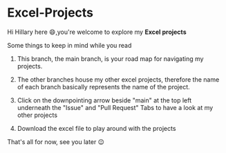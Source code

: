 # Excel-Projects

Hi Hillary here :smile:,you're welcome to explore my **Excel projects** 

Some things to keep in mind while you read

1. This branch, the main branch, is your road map for navigating my projects.

2. The other branches house my other excel projects, therefore the name of each branch basically represents the name of the project.

3. Click on the downpointing arrow beside "main" at the top left underneath the "Issue" and "Pull Request" Tabs to have a look at my other projects

4. Download the excel file to play around with the projects

That's all for now, see you later :wink:
